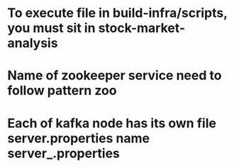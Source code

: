# To execute file in build-infra/scripts, you must sit in stock-market-analysis
# Name of zookeeper service need to follow pattern zoo<Number>
# Each of kafka node has its own file server.properties name server_<Number>.properties

